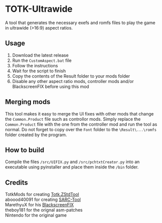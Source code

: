 # TOTK-Ultrawide
A tool that generates the necessary exefs and romfs files to play the game in ultrawide (>16:9) aspect ratios.
## Usage
1. Download the latest release
2. Run the `CustomAspect.bat` file
3. Follow the instructions
4. Wait for the script to finish
5. Copy the contents of the Result folder to your mods folder
6. Disable any other aspect ratio mods, controller mods and/or BlackscreenFIX before using this mod
## Merging mods
This tool makes it easy to merge the UI fixes with other mods that change the `Common.Product` file such as controllor mods. Simply replace the `Common.Product` file with the one from the controller mod and run the tool as normal. Do not forget to copy over the `Font` folder to the `\Result\...\romfs` folder created by the program.
## How to build
Compile the files `/src/UIFIX.py` and `/src/pchtxtCreator.py` into an executable using pyinstaller and place them inside the `/bin` folder.
## Credits
TotkMods for creating [Totk.ZStdTool](https://github.com/TotkMods/Totk.ZStdTool)  
aboood40091 for creating [SARC-Tool](https://github.com/aboood40091/SARC-Tool)  
MarethyuX for his [BlackscreenFIX](https://www.reddit.com/r/NewYuzuPiracy/comments/13hq70a/60_fps_mod_black_screen_fix_not_thoroughly_tested/)  
theboy181 for the orignal asm-patches  
Nintendo for the original game
